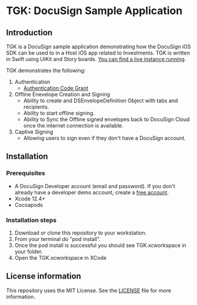 # TGK: DocuSign Sample Application

## Introduction
TGK is a DocuSign sample application demonstrating how the DocuSign iOS SDK can be used to in a Host iOS app related to Investments. TGK is written in Swift using UIKit and Story boards. [You can find a live instance running](https://appetize.io/embed/h04rcr0rzjkk9f8p9cgev233wg).

TGK demonstrates the following:
1. Authentication
    * [Authentication Code Grant](https://developers.docusign.com/platform/auth/authcode/)
2. Offline Enevelope Creation and Signing
    * Ability to create and DSEnvelopeDefinition Object with tabs and recipients.
    * Ability to start offline signing.
    * Ability to Sync the Offline signed envelopes back to DocuSign Cloud once the internet connection is available.
3. Captive Signing
    * Allowing users to sign even if they don't have a DocuSign account.

## Installation

### Prerequisites
* A DocuSign Developer account (email and password). If you don't already have a developer demo account, create a [free account](https://go.docusign.com/o/sandbox/).
* Xcode 12.4+
* Cocoapods

### Installation steps
1. Download or clone this repository to your workstation.
2. From your terminal do "pod install".
3. Once the pod install is successful you should see TGK.xcworkspace in your folder.
4. Open the TGK.xcworkspace in XCode

## License information
This repository uses the MIT License. See the [LICENSE](./LICENSE) file for more information.
